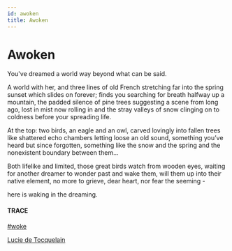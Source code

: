 ```yaml
---
id: awoken
title: Awoken 
---
```


# Awoken

You've dreamed a world way beyond
what can be said.

A world with her,
and three lines of old French
stretching far into the spring sunset
which slides on forever;
finds you searching for breath
halfway up a mountain,
the padded silence of pine trees
suggesting a scene from long ago,
lost in mist now rolling in
and the stray valleys of snow
clinging on to coldness
before your spreading life.

At the top: two birds,
an eagle and an owl, 
carved lovingly into fallen trees
like shattered echo chambers
letting loose an old sound,
something you’ve heard
but since forgotten, something
like the snow and the spring
and the nonexistent boundary
between them...

Both lifelike and limited,
those great birds watch
from wooden eyes,
waiting for another dreamer
to wonder past and wake them,
will them up 
into their native element,
no more to grieve, dear heart,
nor fear the seeming -

here is waking in the dreaming. 


#### TRACE

[#woke](https://www.youtube.com/watch?v=ZYNZWHF4e6M "Roo Panes")

[Lucie de Tocquelain](http://gutenberg.net.au/ebooks06/0602001h.html)
